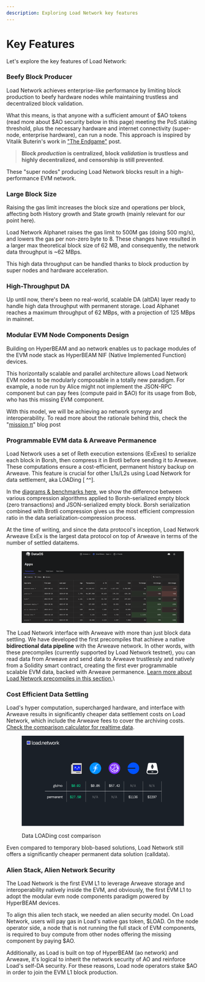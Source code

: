 ```yaml
---
description: Exploring Load Network key features
---
```


# Key Features&#x20;

Let's explore the key features of Load Network:

### Beefy Block Producer

Load Network achieves enterprise-like performance by limiting block production to beefy hardware nodes while maintaining trustless and decentralized block validation.

What this means, is that anyone with a sufficient amount of $AO tokens (read more about $AO security below in this page) meeting the PoS staking threshold, plus the necessary hardware and internet connectivity (super-node, enterprise hardware), can run a node. This approach is inspired by Vitalik Buterin's work in ["The Endgame"](https://vitalik.eth.limo/general/2021/12/06/endgame.html) post.

> **Block&#x20;**_**production**_**&#x20;is centralized, block&#x20;**_**validation**_**&#x20;is trustless and highly decentralized, and censorship is still prevented**.

These "super nodes" producing Load Network blocks result in a high-performance EVM network.

### Large Block Size

Raising the gas limit increases the block size and operations per block, affecting both History growth and State growth (mainly relevant for our point here).

Load Network Alphanet raises the gas limit to 500M gas (doing 500 mg/s), and lowers the gas per non-zero byte to 8. These changes have resulted in a larger max theoretical block size of 62 MB, and consequently, the network data throughput is \~62 MBps.

This high data throughput can be handled thanks to block production by super nodes and hardware acceleration.

### &#x20;High-Throughput DA

Up until now, there's been no real-world, scalable DA (altDA) layer ready to handle high data throughput with permanent storage. Load Alphanet reaches a maximum throughput of 62 MBps, with a projection of 125 MBps in mainnet.

### Modular EVM Node Components Design

Building on HyperBEAM and ao network enables us to package modules of the EVM node stack as HyperBEAM NIF (Native Implemented Function) devices.

This horizontally scalable and parallel architecture allows Load Network EVM nodes to be modularly composable in a totally new paradigm. For example, a node run by Alice might not implement the JSON-RPC component but can pay fees (compute paid in $AO) for its usage from Bob, who has this missing EVM component.

With this model, we will be achieving ao network synergy and interoperability. To read more about the rationale behind this, check the "[mission π](https://blog.decent.land/mission-pi/)" blog post

### Programmable EVM data & Arweave Permanence

Load Network uses a set of Reth execution extensions (ExExes) to serialize each block in Borsh, then compress it in Brotli before sending it to Arweave. These computations ensure a cost-efficient, permanent history backup on Arweave. This feature is crucial for other L1s/L2s using Load Network for data settlement, aka LOADing \[ ^^].&#x20;

In the [diagrams & benchmarks here](https://github.com/weaveVM/wvm-research), we show the difference between various compression algorithms applied to Borsh-serialized empty block (zero transactions) and JSON-serialized empty block. Borsh serialization combined with Brotli compression gives us the most efficient compression ratio in the data serialization-compression process.

At the time of writing, and since the data protocol's inception, Load Network Arweave ExEx is the largest data protocol on top of Arweave in terms of the number of settled dataitems.

<figure><img src="../.gitbook/assets/image (1) (1) (1) (1).png" alt=""><figcaption></figcaption></figure>

The Load Network interface with Arweave with more than just block data settling. We have developed the first precompiles that achieve a native **bidirectional data pipeline** with the Arweave network. In other words, with these precompiles (currently supported by Load Network testnet), you can read data from Arweave and send data to Arweave trustlessly and natively from a Solidity smart contract, creating the first ever programmable scalable EVM data, backed with Arweave permanence. [Learn more about Load Network precompiles in this section.](../using-load-network/supported-precompiles.md)\


### Cost Efficient Data Settling

Load's hyper computation, supercharged hardware, and interface with Arweave results in significantly cheaper data settlement costs on Load Network, which include the Arweave fees to cover the archiving costs. [Check the comparison calculator for realtime data](https://www.wvm.dev/calculator).

<figure><img src="../.gitbook/assets/image (24).png" alt=""><figcaption><p>Data LOADing cost comparison</p></figcaption></figure>

Even compared to temporary blob-based solutions, Load Network still offers a significantly cheaper permanent data solution (calldata).

### Alien Stack, Alien Network Security

The Load Network is the first EVM L1 to leverage Arweave storage and interoperability natively inside the EVM, and obviously, the first EVM L1 to adopt the modular evm node components paradigm powered by HyperBEAM devices.

To align this alien tech stack, we needed an alien security model.  On Load Network, users will pay gas in Load's native gas token, $LOAD.  On the node operator side, a node that is not running the full stack of EVM components, is required to buy compute from other nodes offering the missing component by paying $AO.

Additionally, as Load is built on top of HyperBEAM (ao network) and Arweave, it's logical to inherit the network security of AO and reinforce Load's self-DA security. For these reasons, Load node operators stake $AO in order to join the EVM L1 block production.
